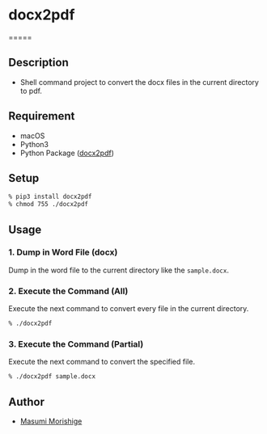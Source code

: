 # docx2pdf

=====

## Description

- Shell command project to convert the docx files in the current directory to pdf.

## Requirement

- macOS
- Python3
- Python Package ([docx2pdf](https://pypi.org/project/docx2pdf/))

## Setup

```zsh:setup.sh
% pip3 install docx2pdf
% chmod 755 ./docx2pdf
```

## Usage

### 1. Dump in Word File (docx)

Dump in the word file to the current directory like the `sample.docx`.

### 2. Execute the Command (All)

Execute the next command to convert every file in the current directory.

```zsh:execute.sh
% ./docx2pdf
```

### 3. Execute the Command (Partial)

Execute the next command to convert the specified file.

```zsh:execute.sh
% ./docx2pdf sample.docx
```

## Author

- [Masumi Morishige](https://www.umi-mori.jp)
